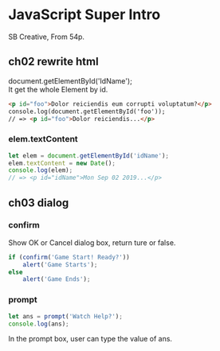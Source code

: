 # JavaScript Super Intro
SB Creative, From 54p.  

## ch02 rewrite html
document.getElementById('IdName');  
It get the whole Element by id.  
```html
<p id="foo">Dolor reiciendis eum corrupti voluptatum?</p>
console.log(document.getElementById('foo'));
// => <p id="foo">Dolor reiciendis...</p>
```
### elem.textContent
```js
let elem = document.getElementById('idName');
elem.textContent = new Date();
console.log(elem);
// => <p id="idName">Mon Sep 02 2019...</p>
```

## ch03 dialog
### confirm
Show OK or Cancel dialog box, 
return ture or false.  
```js
if (confirm('Game Start! Ready?'))
    alert('Game Starts');
else
    alert('Game Ends');
```
### prompt
```js
let ans = prompt('Watch Help?');
console.log(ans);
```
In the prompt box, user can type the value of ans.  


